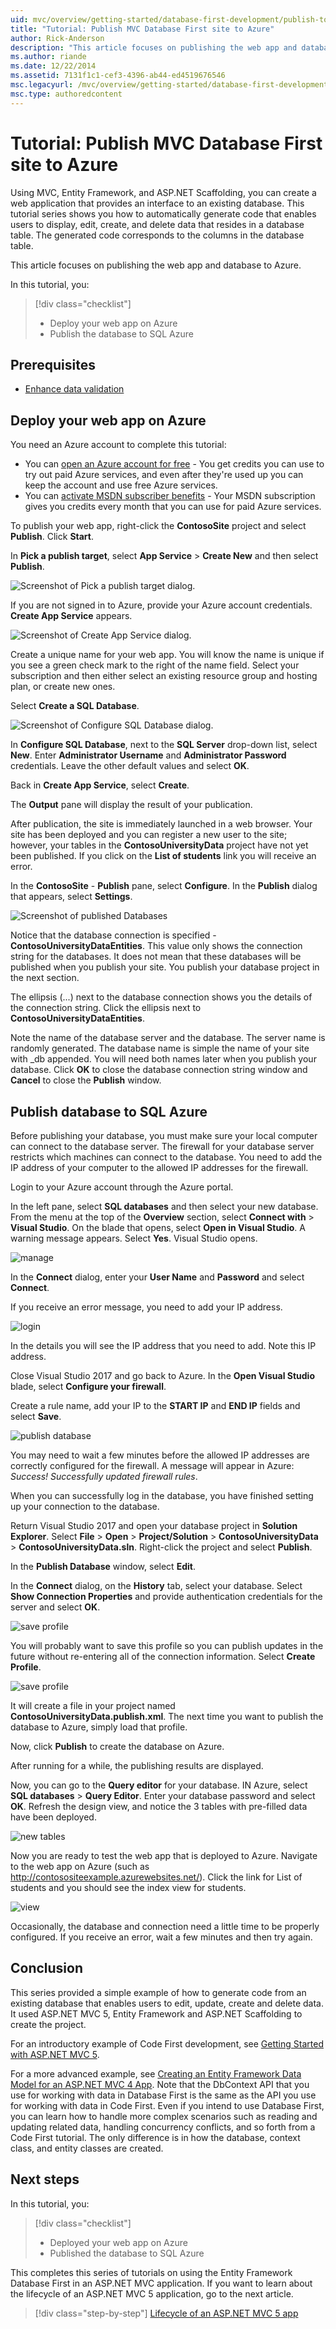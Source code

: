 ```yaml
---
uid: mvc/overview/getting-started/database-first-development/publish-to-azure
title: "Tutorial: Publish MVC Database First site to Azure"
author: Rick-Anderson
description: "This article focuses on publishing the web app and database to Azure."
ms.author: riande
ms.date: 12/22/2014
ms.assetid: 7131f1c1-cef3-4396-ab44-ed4519676546
msc.legacyurl: /mvc/overview/getting-started/database-first-development/publish-to-azure
msc.type: authoredcontent
---
```


# Tutorial: Publish MVC Database First site to Azure

Using MVC, Entity Framework, and ASP.NET Scaffolding, you can create a web application that provides an interface to an existing database. This tutorial series shows you how to automatically generate code that enables users to display, edit, create, and delete data that resides in a database table. The generated code corresponds to the columns in the database table.

This article focuses on publishing the web app and database to Azure.

In this tutorial, you:

> [!div class="checklist"]
> * Deploy your web app on Azure
> * Publish the database to SQL Azure

## Prerequisites

* [Enhance data validation](enhancing-data-validation.md)

## Deploy your web app on Azure

You need an Azure account to complete this tutorial:

- You can [open an Azure account for free](https://azure.microsoft.com/pricing/free-trial/?WT.mc_id=A261C142F) - You get credits you can use to try out paid Azure services, and even after they're used up you can keep the account and use free Azure services.
- You can [activate MSDN subscriber benefits](https://azure.microsoft.com/pricing/member-offers/msdn-benefits-details/?WT.mc_id=A261C142F) - Your MSDN subscription gives you credits every month that you can use for paid Azure services.

To publish your web app, right-click the **ContosoSite** project and select **Publish**. Click **Start**.

In **Pick a publish target**, select **App Service** > **Create New** and then select **Publish**.

![Screenshot of Pick a publish target dialog.](publish-to-azure/_static/image2.png)

If you are not signed in to Azure, provide your Azure account credentials. **Create App Service** appears.

![Screenshot of Create App Service dialog.](publish-to-azure/_static/image3.png)

Create a unique name for your web app. You will know the name is unique if you see a green check mark to the right of the name field. Select your subscription and then either select an existing resource group and hosting plan, or create new ones.

Select **Create a SQL Database**.

![Screenshot of Configure SQL Database dialog.](publish-to-azure/_static/image4.png)

In **Configure SQL Database**, next to the **SQL Server** drop-down list, select **New**. Enter **Administrator Username** and **Administrator Password** credentials. Leave the other default values and select **OK**.

Back in **Create App Service**, select **Create**.

The **Output** pane will display the result of your publication.

After publication, the site is immediately launched in a web browser. Your site has been deployed and you can register a new user to the site; however, your tables in the **ContosoUniversityData** project have not yet been published. If you click on the **List of students** link you will receive an error.

In the **ContosoSite** - **Publish** pane, select **Configure**. In the **Publish** dialog that appears, select **Settings**.

![Screenshot of published Databases](publish-to-azure/_static/image5.png)

Notice that the database connection is specified - **ContosoUniversityDataEntities**. This value only shows the connection string for the databases. It does not mean that these databases will be published when you publish your site. You publish your database project in the next section.

The ellipsis (...) next to the database connection shows you the details of the connection string. Click the ellipsis next to **ContosoUniversityDataEntities**.

Note the name of the database server and the database. The server name is randomly generated. The database name is simple the name of your site with _db appended. You will need both names later when you publish your database.
Click **OK** to close the database connection string window and **Cancel** to close the **Publish** window.

## Publish database to SQL Azure

Before publishing your database, you must make sure your local computer can connect to the database server. The firewall for your database server restricts which machines can connect to the database. You need to add the IP address of your computer to the allowed IP addresses for the firewall.

Login to your Azure account through the Azure portal.

In the left pane, select **SQL databases** and then select your new database. From the menu at the top of the **Overview** section, select **Connect with** > **Visual Studio**. On the blade that opens, select **Open in Visual Studio**. A warning message appears. Select **Yes**. Visual Studio opens.

![manage](publish-to-azure/_static/image10.png)

In the **Connect** dialog, enter your **User Name** and **Password** and select **Connect**.

If you receive an error message, you need to add your IP address.

![login](publish-to-azure/_static/image12.png)

In the details you will see the IP address that you need to add. Note this IP address.

Close Visual Studio 2017 and go back to Azure. In the **Open Visual Studio** blade, select **Configure your firewall**.

Create a rule name, add your IP to the **START IP** and **END IP** fields and select **Save**.

![publish database](publish-to-azure/_static/image13.png)

You may need to wait a few minutes before the allowed IP addresses are correctly configured for the firewall. A message will appear in Azure: *Success! Successfully updated firewall rules*.

When you can successfully log in the database, you have finished setting up your connection to the database.

Return Visual Studio 2017 and open your database project in **Solution Explorer**. Select **File** > **Open** > **Project/Solution** > **ContosoUniversityData** > **ContosoUniversityData.sln**.  Right-click the project and select **Publish**.

In the **Publish Database** window, select **Edit**.

In the **Connect** dialog, on the **History** tab, select your database. Select **Show Connection Properties** and provide authentication credentials for the server and select **OK**.

![save profile](publish-to-azure/_static/image18.png)

You will probably want to save this profile so you can publish updates in the future without re-entering all of the connection information. Select **Create Profile**.

![save profile](publish-to-azure/_static/image19.png)

It will create a file in your project named **ContosoUniversityData.publish.xml**. The next time you want to publish the database to Azure, simply load that profile.

Now, click **Publish** to create the database on Azure.

After running for a while, the publishing results are displayed.

Now, you can go to the **Query editor** for your database. IN Azure, select **SQL databases** > **Query Editor**. Enter your database password and select **OK**.  Refresh the design view, and notice the 3 tables with pre-filled data have been deployed.

![new tables](publish-to-azure/_static/image22.png)

Now you are ready to test the web app that is deployed to Azure. Navigate to the web app on Azure (such as http://contosositeexample.azurewebsites.net/). Click the link for List of students and you should see the index view for students.

![view](publish-to-azure/_static/image23.png)

Occasionally, the database and connection need a little time to be properly configured. If you receive an error, wait a few minutes and then try again.

## Conclusion

This series provided a simple example of how to generate code from an existing database that enables users to edit, update, create and delete data. It used ASP.NET MVC 5, Entity Framework and ASP.NET Scaffolding to create the project.

For an introductory example of Code First development, see [Getting Started with ASP.NET MVC 5](../introduction/getting-started.md).

For a more advanced example, see [Creating an Entity Framework Data Model for an ASP.NET MVC 4 App](../getting-started-with-ef-using-mvc/creating-an-entity-framework-data-model-for-an-asp-net-mvc-application.md). Note that the DbContext API that you use for working with data in Database First is the same as the API you use for working with data in Code First. Even if you intend to use Database First, you can learn how to handle more complex scenarios such as reading and updating related data, handling concurrency conflicts, and so forth from a Code First tutorial. The only difference is in how the database, context class, and entity classes are created.

## Next steps

In this tutorial, you:

> [!div class="checklist"]
> * Deployed your web app on Azure
> * Published the database to SQL Azure

This completes this series of tutorials on using the Entity Framework Database First in an ASP.NET MVC application. If you want to learn about the lifecycle of an ASP.NET MVC 5 application, go to the next article.
> [!div class="step-by-step"]
> [Lifecycle of an ASP.NET MVC 5 app](../lifecycle-of-an-aspnet-mvc-5-application.md)